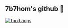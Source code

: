 ## 7b7hom's github 👋



[![Top Langs](https://github-readme-stats.vercel.app/api/top-langs/?username=7b7hom&layout=compact)](https://github.com/anuraghazra/github-readme-stats)
<!--
**7b7hom/7b7hom** is a ✨ _special_ ✨ repository because its `README.md` (this file) appears on your GitHub profile.

Here are some ideas to get you started:

- 🔭 I’m currently working on ...
- 🌱 I’m currently learning ...
- 👯 I’m looking to collaborate on ...
- 🤔 I’m looking for help with ...
- 💬 Ask me about ...
- 📫 How to reach me: ...
- 😄 Pronouns: ...
- ⚡ Fun fact: ...
-->
